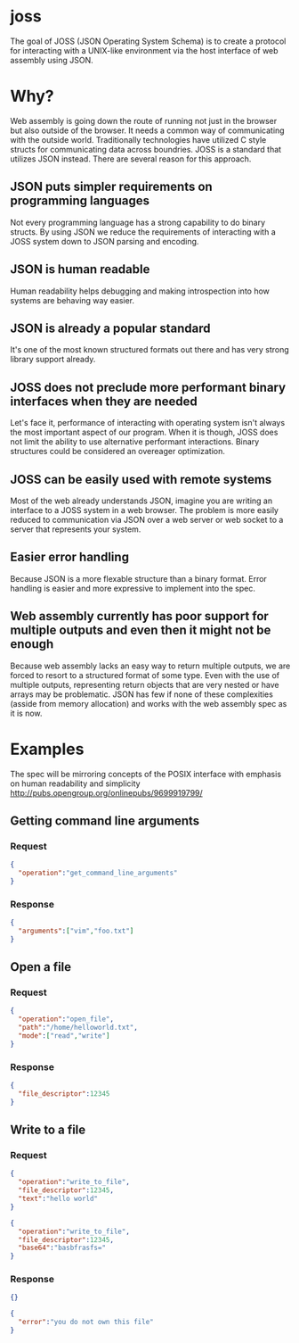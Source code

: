 # joss
The goal of JOSS (JSON Operating System Schema) is to create a protocol for interacting with a UNIX-like environment via the host interface of web assembly using JSON.

# Why?

Web assembly is going down the route of running not just in the browser but also outside of the browser.  It needs a common way of communicating with the outside world. Traditionally technologies have utilized C style structs for communicating data across boundries. JOSS is a standard that utilizes JSON instead. There are several reason for this approach.


## JSON puts simpler requirements on programming languages

Not every programming language has a strong capability to do binary structs. By using JSON we reduce the requirements of interacting with a JOSS system down to JSON parsing and encoding.


## JSON is human readable

Human readability helps debugging and making introspection into how systems are behaving way easier.


## JSON is already a popular standard

It's one of the most known structured formats out there and has very strong library support already.


## JOSS does not preclude more performant binary interfaces when they are needed

Let's face it, performance of interacting with operating system isn't always the most important aspect of our program. When it is though, JOSS does not limit the ability to use alternative performant interactions. Binary structures could be considered an overeager optimization.


## JOSS can be easily used with remote systems

Most of the web already understands JSON, imagine you are writing an interface to a JOSS system in a web browser. The problem is more easily reduced to communication via JSON over a web server or web socket to a server that represents your system.

## Easier error handling

Because JSON is a more flexable structure than a binary format.  Error handling is easier and more expressive to implement into the spec.

## Web assembly currently has poor support for multiple outputs and even then it might not be enough

Because web assembly lacks an easy way to return multiple outputs, we are forced to resort to a structured format of some type. Even with the use of multiple outputs, representing return objects that are very nested or have arrays may be problematic. JSON has few if none of these complexities (asside from memory allocation) and works with the web assembly spec as it is now.

# Examples

The spec will be mirroring concepts of the POSIX interface with emphasis on human readability and simplicity http://pubs.opengroup.org/onlinepubs/9699919799/

## Getting command line arguments

### Request

```json
{
  "operation":"get_command_line_arguments"
}  
```
### Response
```json
{
  "arguments":["vim","foo.txt"]
}
```

## Open a file

### Request

```json
{
  "operation":"open_file", 
  "path":"/home/helloworld.txt", 
  "mode":["read","write"]
}
```
### Response
```json
{
  "file_descriptor":12345
}
```

## Write to a file

### Request

```json
{
  "operation":"write_to_file", 
  "file_descriptor":12345, 
  "text":"hello world"
}
```

```json
{
  "operation":"write_to_file", 
  "file_descriptor":12345, 
  "base64":"basbfrasfs="
}
```
### Response
```json
{}
```
```json
{
  "error":"you do not own this file"
}
```
